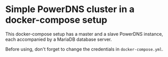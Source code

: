 # Simple PowerDNS cluster in a docker-compose setup

This docker-compose setup has a master and a slave PowerDNS instance,
each accompanied by a MariaDB database server.

Before using, don't forget to change the credentials in `docker-compose.yml`.

